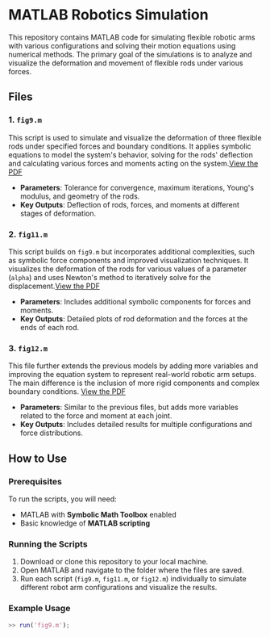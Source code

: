 # MATLAB Robotics Simulation

This repository contains MATLAB code for simulating flexible robotic arms with various configurations and solving their motion equations using numerical methods. The primary goal of the simulations is to analyze and visualize the deformation and movement of flexible rods under various forces.

## Files

### 1. `fig9.m`
This script is used to simulate and visualize the deformation of three flexible rods under specified forces and boundary conditions. It applies symbolic equations to model the system's behavior, solving for the rods' deflection and calculating various forces and moments acting on the system.[View the PDF](pdf/last1.pdf)



- **Parameters**: Tolerance for convergence, maximum iterations, Young's modulus, and geometry of the rods.
- **Key Outputs**: Deflection of rods, forces, and moments at different stages of deformation.

### 2. `fig11.m`
This script builds on `fig9.m` but incorporates additional complexities, such as symbolic force components and improved visualization techniques. It visualizes the deformation of the rods for various values of a parameter (`alpha`) and uses Newton's method to iteratively solve for the displacement.[View the PDF](pdf/last2.pdf)


- **Parameters**: Includes additional symbolic components for forces and moments.
- **Key Outputs**: Detailed plots of rod deformation and the forces at the ends of each rod.

### 3. `fig12.m`
This file further extends the previous models by adding more variables and improving the equation system to represent real-world robotic arm setups. The main difference is the inclusion of more rigid components and complex boundary conditions.
[View the PDF](pdf/last3.pdf)

- **Parameters**: Similar to the previous files, but adds more variables related to the force and moment at each joint.
- **Key Outputs**: Includes detailed results for multiple configurations and force distributions.

## How to Use

### Prerequisites
To run the scripts, you will need:
- MATLAB with **Symbolic Math Toolbox** enabled
- Basic knowledge of **MATLAB scripting**

### Running the Scripts
1. Download or clone this repository to your local machine.
2. Open MATLAB and navigate to the folder where the files are saved.
3. Run each script (`fig9.m`, `fig11.m`, or `fig12.m`) individually to simulate different robot arm configurations and visualize the results.

### Example Usage
```matlab
>> run('fig9.m');

